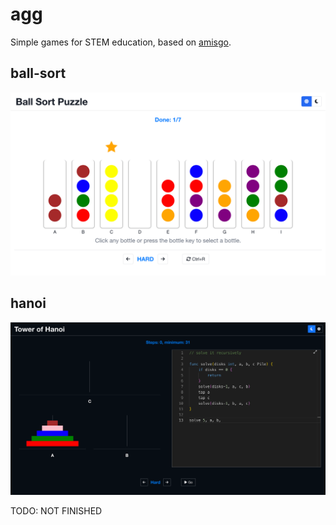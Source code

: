 # agg
Simple games for STEM education, based on [amisgo](https://github.com/zrcoder/amisgo).

## ball-sort

![ball-sort](ball-sort.png)

## hanoi

![hanoi](hanoi.png)

TODO: NOT FINISHED
